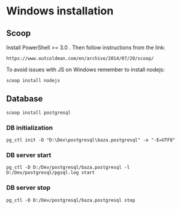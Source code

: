# Windows installation

## Scoop

Install PowerShell >= 3.0 . Then follow instructions from the link:

    https://www.outcoldman.com/en/archive/2014/07/20/scoop/

To avoid issues with JS on Windows remember to install nodejs:

    scoop install nodejs

## Database

    scoop install postgresql

### DB initialization

    pg_ctl init -D "D:\Dev\postgresql\baza.postgresql" -o "-E=UTF8"

### DB server start

    pg_ctl -D D:/Dev/postgresql/baza.postgresql -l D:/Dev/postgresql/pgsql.log start

### DB server stop

    pg_ctl -D D:/Dev/postgresql/baza.postgresql stop
